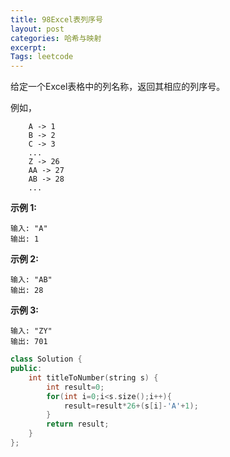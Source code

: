 ```yaml
---
title: 98Excel表列序号
layout: post
categories: 哈希与映射
excerpt: 
Tags: leetcode
---
```


给定一个Excel表格中的列名称，返回其相应的列序号。

例如，

```
    A -> 1
    B -> 2
    C -> 3
    ...
    Z -> 26
    AA -> 27
    AB -> 28 
    ...
```

**示例 1:**

```
输入: "A"
输出: 1
```

**示例 2:**

```
输入: "AB"
输出: 28
```

**示例 3:**

```
输入: "ZY"
输出: 701
```

```c++
class Solution {
public:
    int titleToNumber(string s) {
        int result=0;
        for(int i=0;i<s.size();i++){
            result=result*26+(s[i]-'A'+1);
        }
        return result;
    }
};
```

